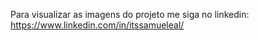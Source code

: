 Para visualizar as imagens do projeto me siga no linkedin:
https://www.linkedin.com/in/itssamueleal/
